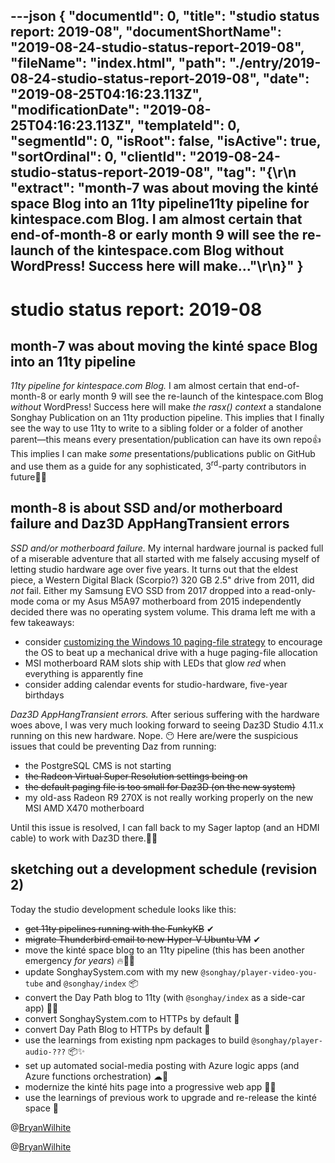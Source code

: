 ---json
{
  "documentId": 0,
  "title": "studio status report: 2019-08",
  "documentShortName": "2019-08-24-studio-status-report-2019-08",
  "fileName": "index.html",
  "path": "./entry/2019-08-24-studio-status-report-2019-08",
  "date": "2019-08-25T04:16:23.113Z",
  "modificationDate": "2019-08-25T04:16:23.113Z",
  "templateId": 0,
  "segmentId": 0,
  "isRoot": false,
  "isActive": true,
  "sortOrdinal": 0,
  "clientId": "2019-08-24-studio-status-report-2019-08",
  "tag": "{\r\n  \"extract\": \"month-7 was about moving the kinté space Blog into an 11ty pipeline11ty pipeline for kintespace.com Blog. I am almost certain that end-of-month-8 or early month 9 will see the re-launch of the kintespace.com Blog without WordPress! Success here will make...\"\r\n}"
}
---

# studio status report: 2019-08

## month-7 was about moving the kinté space Blog into an 11ty pipeline

*11ty pipeline for kintespace.com Blog.* I am almost certain that end-of-month-8 or early month 9 will see the re-launch of the kintespace.com Blog *without* WordPress! Success here will make *the rasx() context* a standalone Songhay Publication on an 11ty production pipeline. This implies that I finally see the way to use 11ty to write to a sibling folder or a folder of another parent—this means every presentation/publication can have its own repo👍 This implies I can make *some* presentations/publications public on GitHub and use them as a guide for any sophisticated, 3<sup>rd</sup>-party contributors in future💪💡

## month-8 is about SSD and/or motherboard failure and Daz3D AppHangTransient errors

*SSD and/or motherboard failure.* My internal hardware journal is packed full of a miserable adventure that all started with me falsely accusing myself of letting studio hardware age over five years. It turns out that the eldest piece, a Western Digital Black (Scorpio?) 320 GB 2.5" drive from 2011, did *not* fail. Either my Samsung EVO SSD from 2017 dropped into a read-only-mode coma or my Asus M5A97 motherboard from 2015 independently decided there was no operating system volume. This drama left me with a few takeaways:

* consider [customizing the Windows 10 paging-file strategy](https://www.howto-connect.com/tweak-paging-file-for-better-windows-10-performance/) to encourage the OS to beat up a mechanical drive with a huge paging-file allocation
* MSI motherboard RAM slots ship with LEDs that glow *red* when everything is apparently fine
* consider adding calendar events for studio-hardware, five-year birthdays

*Daz3D AppHangTransient errors.* After serious suffering with the hardware woes above, I was very much looking forward to seeing Daz3D Studio 4.11.x running on this new hardware. Nope. 😶 Here are/were the suspicious issues that could be preventing Daz from running:

* the PostgreSQL CMS is not starting
* <del>the Radeon Virtual Super Resolution settings being on</del>
* <del>the default paging file is too small for Daz3D (on the new system)</del>
* my old-ass Radeon R9 270X is not really working properly on the new MSI AMD X470 motherboard

Until this issue is resolved, I can fall back to my Sager laptop (and an HDMI cable) to work with Daz3D there.😬😒

## sketching out a development schedule (revision 2)

Today the studio development schedule looks like this:

* <del>get 11ty pipelines running with the FunkyKB</del> ✔
* <del>migrate Thunderbird email to new Hyper-V Ubuntu VM</del> ✔
* move the kinté space blog to an 11ty pipeline (this has been another emergency *for years*) 🔥🚜🔨
* update SonghaySystem.com with my new `@songhay/player-video-you-tube` and `@songhay/index` 📦
* convert the Day Path blog to 11ty (with `@songhay/index` as a side-car app) 💪💡
* convert SonghaySystem.com to HTTPs by default 🔐
* convert Day Path Blog to HTTPs by default 🔐
* use the learnings from existing npm packages to build `@songhay/player-audio-???` 📦✨
* set up automated social-media posting with Azure logic apps (and Azure functions orchestration) ☁🤖
* modernize the kinté hits page into a progressive web app 💄✨
* use the learnings of previous work to upgrade and re-release the kinté space 🚀

@[BryanWilhite](https://twitter.com/bryanwilhite)

@[BryanWilhite](https://twitter.com/BryanWilhite)
